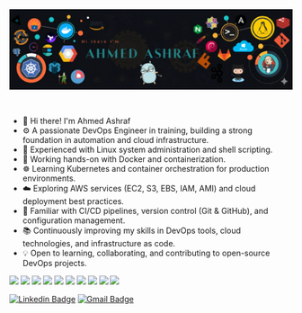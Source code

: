 <img src="https://github.com/Ahmedlebshten/Ahmedlebshten/blob/main/assets/img1.png" alt="Introduction Banner.." style="text-align: center; margin-bottom: 30px;" />


- 👋 Hi there! I'm Ahmed Ashraf  
- ⚙️ A passionate DevOps Engineer in training, building a strong foundation in automation and cloud infrastructure.  
- 🐧 Experienced with Linux system administration and shell scripting.  
- 🐳 Working hands-on with Docker and containerization.  
- ☸️ Learning Kubernetes and container orchestration for production environments.  
- ☁️ Exploring AWS services (EC2, S3, EBS, IAM, AMI) and cloud deployment best practices.  
- 🔧 Familiar with CI/CD pipelines, version control (Git & GitHub), and configuration management.  
- 📚 Continuously improving my skills in DevOps tools, cloud technologies, and infrastructure as code.  
- 💡 Open to learning, collaborating, and contributing to open-source DevOps projects.  


 <p>
    <img src="https://img.shields.io/badge/-Visual%20Studio%20Code-23A9F2?style=flat-square&logo=Visual%20Studio%20Code&logoColor=white"/>
    <img src="https://img.shields.io/badge/-Github-181717?style=flat-square&logo=GitHub&logoColor=white"/>
    <img src="https://img.shields.io/badge/-Git-F44D27?style=flat-square&logo=Git&logoColor=white"/>
    <img src="https://img.shields.io/badge/-Apache-D22128?style=flat-square&logo=Apache&logoColor=white"/>
    <img src="https://img.shields.io/badge/-MySQL-F29111?style=flat-square&logo=MySQL&logoColor=white"/>
    <img src="https://img.shields.io/badge/-Laravel-F55247?style=flat-square&logo=Laravel&logoColor=white"/>
    <img src="https://img.shields.io/badge/-HTML5-E34F26?style=flat-square&logo=HTML5&logoColor=white"/>
    <img src="https://img.shields.io/badge/-CSS3-1572B6?style=flat-square&logo=CSS3&logoColor=white"/>
    <img src="https://img.shields.io/badge/-Debian-A80030?style=flat-square&logo=Debian&logoColor=white"/>
    <img src="https://img.shields.io/badge/-Google%20Cloud-4285F4?style=flat-square&logo=Google%20Cloud&logoColor=white"/>
  </p>

[![Linkedin Badge](https://img.shields.io/badge/-LinkedIn-blue?style=flat-square&logo=Linkedin&logoColor=white&link=https://www.linkedin.com/in/jayrajroshan/)]([https://www.linkedin.com/in/ahmed-ashraf111/](https://www.linkedin.com/in/ahmed-ashraf111/))
[![Gmail Badge](https://img.shields.io/badge/-Gmail-d14836?style=flat-square&logo=Gmail&logoColor=white&link=mail@ahmedlebshtenlebshten@gmail.com)](mailto:mail@ahmedlebshtenlebshten@gmail.com)
